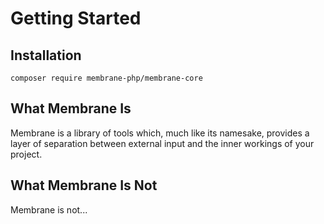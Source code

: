 # Getting Started

## Installation

    composer require membrane-php/membrane-core

## What Membrane Is

Membrane is a library of tools which, much like its namesake, provides a layer of
separation between external input and the inner workings of your project.

## What Membrane Is Not

Membrane is not...

